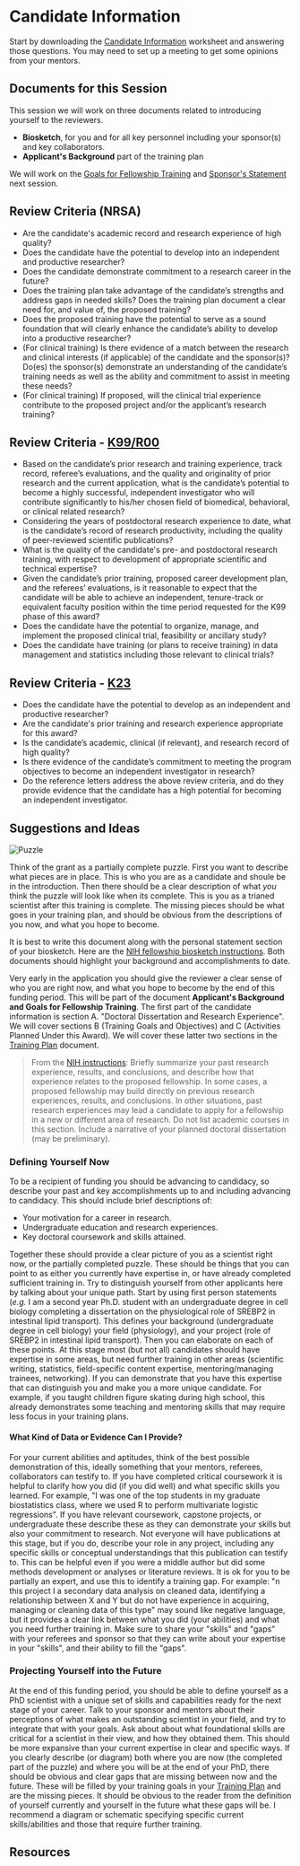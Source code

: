 # Candidate Information

Start by downloading the [Candidate Information](Documents/Candidate_Worksheet.docx) worksheet and answering those questions.  You may need to set up a meeting to get some opinions from your mentors.

## Documents for this Session

This session we will work on three documents related to introducing yourself to the reviewers.

* **Biosketch**, for you and for all key personnel including your sponsor(s) and key collaborators.
* **Applicant's Background** part of the training plan 

We will work on the [Goals for Fellowship Training](Training_Plan.md) and [Sponsor's Statement](Sponsor_Statement.md) next session.

## Review Criteria (NRSA)

* Are the candidate's academic record and research experience of high quality? 
* Does the candidate have the potential to develop into an independent and productive researcher? 
* Does the candidate demonstrate commitment to a research career in the future?
* Does the training plan take advantage of the candidate’s strengths and address gaps in needed skills? Does the training plan document a clear need for, and value of, the proposed training?
* Does the proposed training have the potential to serve as a sound foundation that will clearly enhance the candidate’s ability to develop into a productive researcher? 
* (For clinical training) Is there evidence of a match between the research and clinical interests (if applicable) of the candidate and the sponsor(s)? Do(es) the sponsor(s) demonstrate an understanding of the candidate’s training needs as well as the ability and commitment to assist in meeting these needs? 
* (For clinical training) If proposed, will the clinical trial experience contribute to the proposed project and/or the applicant’s research training? 

## Review Criteria - [K99/R00](https://grants.nih.gov/grants/guide/pa-files/PA-24-193.html#_Section%20V.%20Application%20Review%20Information)

* Based on the candidate’s prior research and training experience, track record, referee’s evaluations, and the quality and originality of prior research and the current application, what is the candidate’s potential to become a highly successful, independent investigator who will contribute significantly to his/her chosen field of biomedical, behavioral, or clinical related research? 
* Considering the years of postdoctoral research experience to date, what is the candidate’s record of research productivity, including the quality of peer-reviewed scientific publications? 
* What is the quality of the candidate's pre- and postdoctoral research training, with respect to development of appropriate scientific and technical expertise? 
* Given the candidate’s prior training, proposed career development plan, and the referees’ evaluations, is it reasonable to expect that the candidate will be able to achieve an independent, tenure-track or equivalent faculty position within the time period requested for the K99 phase of this award?
* Does the candidate have the potential to organize, manage, and implement the proposed clinical trial, feasibility or ancillary study?
* Does the candidate have training (or plans to receive training) in data management and statistics including those relevant to clinical trials?

## Review Criteria - [K23](https://grants.nih.gov/grants/guide/pa-files/PA-24-185.html#_Section%20V.%20Application%20Review%20Information)


* Does the candidate have the potential to develop as an independent and productive researcher? 
* Are the candidate's prior training and research experience appropriate for this award? 
* Is the candidate’s academic, clinical (if relevant), and research record of high quality? 
* Is there evidence of the candidate’s commitment to meeting the program objectives to become an independent investigator in research? 
* Do the reference letters address the above review criteria, and do they provide evidence that the candidate has a high potential for becoming an independent investigator.

## Suggestions and Ideas

![Puzzle](https://upload.wikimedia.org/wikipedia/commons/6/66/Jigsaw_puzzle_01_by_Scouten.jpg)

Think of the grant as a partially complete puzzle.  First you want to describe what pieces are in place.  This is who you are as a candidate and shoule be in the introduction.  Then there should be a clear description of what *you* think the puzzle will look like when its complete.  This is you as a trianed scientist after this training is complete.  The missing pieces should be what goes in your training plan, and should be obvious from the descriptions of you now, and what you hope to become.

It is best to write this document along with the personal statement section of your biosketch.  Here are the [NIH fellowship biosketch instructions](https://grants.nih.gov/grants/how-to-apply-application-guide/forms-h/general/g.240-r&r-seniorkey-person-profile-(expanded)-form.htm#Instructions).  Both documents should highlight your background and accomplishments to date. 

Very early in the application you should give the reviewer a clear sense of who you are right now, and what you hope to become by the end of this funding period.  This will be part of the document **Applicant's Background and Goals for Fellowship Training**.  The first part of the candidate information is section A.  "Doctoral Dissertation and Research Experience".  We will cover sections B (Training Goals and Objectives) and C (Activities Planned Under this Award).  We will cover these latter two sections in the [Training Plan](Training_Plan.md) document.

> From the [NIH instructions](https://grants.nih.gov/grants/how-to-apply-application-guide/forms-e/general/g.430-phs-fellowship-supplemental-form.htm#2): Briefly summarize your past research experience, results, and conclusions, and describe how that experience relates to the proposed fellowship. In some cases, a proposed fellowship may build directly on previous research experiences, results, and conclusions. In other situations, past research experiences may lead a candidate to apply for a fellowship in a new or different area of research. Do not list academic courses in this section.  Include a narrative of your planned doctoral dissertation (may be preliminary).

### Defining Yourself Now

To be a recipient of funding you should be advancing to candidacy, so describe your past and key accomplishments up to and including advancing to candidacy.  This should include brief descriptions of:

* Your motivation for a career in research.
* Undergraduate education and research experiences.  
* Key doctoral coursework and skills attained.

Together these should provide a clear picture of you as a scientist right now, or the partially completed puzzle.  These should be things that you can point to as either you currently have expertise in, or have already completed sufficient training in.  Try to distinguish yourself from other applicants here by talking about your unique path.  Start by using first person statements (*e.g.* I am a second year Ph.D. student with an undergraduate degree in cell biology completing a dissertation on the physiological role of SREBP2 in intestinal lipid transport).  This defines your background (undergraduate degree in cell biology) your field (physiology), and your project (role of SREBP2 in intestinal lipid transport).  Then you can elaborate on each of these points.  At this stage most (but not all) candidates should have expertise in some areas, but need further training in other areas (scientific writing, statistics, field-specific content expertise, mentoring/managing trainees, networking).  If you can demonstrate that you have this expertise that can distinguish you and make you a more unique candidate.  For example, if you taught children figure skating during high school, this already demonstrates some teaching and mentoring skills that may require less focus in your training plans.  

#### What Kind of Data or Evidence Can I Provide?

For your current abilities and aptitudes, think of the best possible demonstration of this, ideally something that your mentors, referees, collaborators can testify to.  If you have completed critical coursework it is helpful to clarify how you did (if you did well) and what specific skills you learned.  For example, "I was one of the top students in my graduate biostatistics class, where we used R to perform multivariate logistic regressions".  If you have relevant coursework, capstone projects, or undergraduate these describe these as they can demonstrate your skills but also your commitment to research.  Not everyone will have publications at this stage, but if you do, describe your role in any project, including any specific skills or conceptual understandings that this publication can testify to.  This can be helpful even if you were a middle author but did some methods development or analyses or literature reviews.  It is ok for you to be partially an expert, and use this to identify a training gap.  For example: "n this project I a secondary data analysis on cleaned data, identifying a relationship between X and Y but do not have experience in acquiring, managing or cleaning data of this type" may sound like negative language, but it provides a clear link between what you did (your abilities) and what you need further training in.  Make sure to share your "skills" and "gaps" with your referees and sponsor so that they can write about your expertise in your "skills", and their ability to fill the "gaps".


### Projecting Yourself into the Future

At the end of this funding period, you should be able to define yourself as a PhD scientist with a unique set of skills and capabilities ready for the next stage of your career.  Talk to your sponsor and mentors about their perceptions of what makes an outstanding scientist in your field, and try to integrate that with your goals.  Ask about about what foundational skills are critical for a scientist in their view, and how they obtained them.  This should be more expansive than your current expertise in clear and specific ways.  If you clearly describe (or diagram) both where you are now (the completed part of the puzzle) and where you will be at the end of your PhD, there should be obvious and clear gaps that are missing between now and the future.  These will be filled by your training goals in your [Training Plan](Training_Plan.md) and are the missing pieces.  It should be obvious to the reader from the definition of yourself currently and yourself in the future what these gaps will be.  I recommend a diagram or schematic specifying specific current skills/abilities and those that require further training.

## Resources